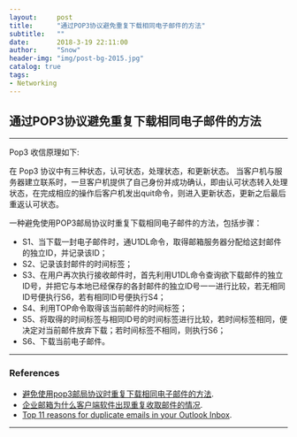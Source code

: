 ```yaml
---
layout:     post
title:      "通过POP3协议避免重复下载相同电子邮件的方法"
subtitle:   ""
date:       2018-3-19 22:11:00
author:     "Snow"
header-img: "img/post-bg-2015.jpg"
catalog: true
tags:
- Networking
---
```


## 通过POP3协议避免重复下载相同电子邮件的方法

---

Pop3 收信原理如下:

在 Pop3 协议中有三种状态，认可状态，处理状态，和更新状态。 当客户机与服务器建立联系时，一旦客户机提供了自己身份并成功确认，即由认可状态转入处理状态，在完成相应的操作后客户机发出quit命令，则进入更新状态，更新之后最后重返认可状态。

一种避免使用POP3邮局协议时重复下载相同电子邮件的方法，包括步骤：

- S1、当下载一封电子邮件时，通U1DL命令，取得邮箱服务器分配给这封邮件的独立ID，并记录该ID；
- S2、记录该封邮件的时间标签；
- S3、在用户再次执行接收邮件时，首先利用U1DL命令查询欲下载邮件的独立ID号，并把它与本地已经保存的各封邮件的独立ID号一一进行比较，若无相同ID号便执行S6，若有相同ID号便执行S4；
- S4、利用TOP命令取得该当前邮件的时间标签； 
- S5、将取得的时间标签与相同ID号的时间标签进行比较，若时间标签相同，便决定对当前邮件放弃下载；若时间标签不相同，则执行S6； 
- S6、下载当前电子邮件。

---

### References

- [避免使用pop3邮局协议时重复下载相同电子邮件的方法](https://patents.google.com/patent/CN101309438A/zh).
- [企业邮箱为什么客户端软件出现重复收取邮件的情况](http://www.xinnet.com/service/cjwt/mail/shezhi/956.html).
- [Top 11 reasons for duplicate emails in your Outlook Inbox](http://blog.emailaddressmanager.com/outlook/duplicate-emails-reasons_outlook.html).

---
